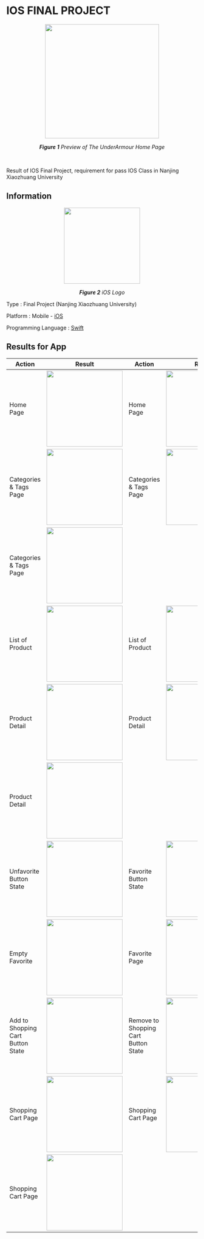 # IOS FINAL PROJECT
 
<p align="center">
  <img src="https://user-images.githubusercontent.com/32255348/127984277-e82cb99b-65f5-464a-9ff1-07c1d5c61cbe.png" width="300" />
</p>

<p align="center"><i><b>Figure 1</b> Preview of The UnderArmour Home Page</i></p>

<br/>

Result of IOS Final Project, requirement for pass IOS Class in Nanjing Xiaozhuang University

## Information
<p align="center">
  <img src="https://upload.wikimedia.org/wikipedia/commons/thumb/c/ca/IOS_logo.svg/1200px-IOS_logo.svg.png" width="200"/>
</p>
<p align="center"><i><b>Figure 2</b> iOS Logo</i></p>

Type                  : Final Project (Nanjing Xiaozhuang University)

Platform              : Mobile - [iOS](https://www.apple.com/id/ios/ios-14/)

Programming Language  : [Swift](https://developer.apple.com/swift/)

## Results for App 
| Action                            | Result                                  | Action                            | Result                                  |
| -------------                     |------------------                       | -------------                     |------------------                       |
| Home Page                      | <img src="https://user-images.githubusercontent.com/32255348/127986403-71db59c7-81a5-464c-8676-1e62d18f049f.png" width="200" />      | Home Page             | <img src="https://user-images.githubusercontent.com/32255348/127985818-a96979e4-737e-4c4a-93d4-fa718590c62b.png" width="200" />      |
| Categories & Tags Page        | <img src="https://user-images.githubusercontent.com/32255348/127985498-964d420d-c2f6-4556-bb2b-3f8efd8c08ed.png" width="200" />      |  Categories & Tags Page                   | <img src="https://user-images.githubusercontent.com/32255348/127985510-abbd4466-764c-400f-943d-34ebcc3b3261.png" width="200" />      |
| Categories & Tags Page           | <img src="https://user-images.githubusercontent.com/32255348/127985515-aa54c788-f9e8-452e-901f-f4971afb5585.png" width="200" /> |  |       |
| List of Product             | <img src="https://user-images.githubusercontent.com/32255348/127986187-04020792-d5ce-4423-8f38-99d67530b45f.png" width="200" />      | List of Product            | <img src="https://user-images.githubusercontent.com/32255348/127986198-e4025f7d-a0e2-49a4-8eec-ff69e501d529.png" width="200" />      |
| Product Detail             | <img src="https://user-images.githubusercontent.com/32255348/127986793-280c3e51-f182-4e7c-a589-ea8cb467c9c5.png" width="200" />      | Product Detail            | <img src="https://user-images.githubusercontent.com/32255348/127986805-a3620e52-98d3-4b27-857b-3177976c2104.png" width="200" />      |
| Product Detail             | <img src="https://user-images.githubusercontent.com/32255348/127986781-64e41cef-2cb6-44f1-8738-9dc99afe92ae.png" width="200" />      |             |  |
| Unfavorite Button State             | <img src="https://user-images.githubusercontent.com/32255348/127987611-d7d12531-e476-41f4-8057-fc1adc60458c.png" width="200" />      | Favorite Button State            | <img src="https://user-images.githubusercontent.com/32255348/127987627-ac9b753d-5713-4071-a1ce-29d0bd849857.png" width="200" />      |
| Empty Favorite             | <img src="https://user-images.githubusercontent.com/32255348/127988217-e86ec4ed-a47c-49b3-ae49-2503cc8f1511.png" width="200" />      | Favorite Page            | <img src="https://user-images.githubusercontent.com/32255348/127988502-5efc008a-548a-4220-b551-4e7771918d74.png" width="200" />      |
| Add to Shopping Cart Button State             | <img src="https://user-images.githubusercontent.com/32255348/127988760-b8b98936-8325-464c-8b77-145571d449f7.png" width="200" />      | Remove to Shopping Cart Button State            | <img src="https://user-images.githubusercontent.com/32255348/127988747-1a29e346-5a2e-4120-ade3-62bbd69aef9a.png" width="200" />      |
| Shopping Cart Page             | <img src="https://user-images.githubusercontent.com/32255348/127989061-9c66d7cd-2fdd-4d04-b3b5-44f0288c3c5d.png" width="200" />      | Shopping Cart Page            | <img src="https://user-images.githubusercontent.com/32255348/127989068-18ab2d12-41ea-45ad-9cb4-e6c6aec991f7.png" width="200" />      |
| Shopping Cart Page             | <img src="https://user-images.githubusercontent.com/32255348/127989047-d7e7fc9c-11d3-4e1a-be6d-3f50ccc98240.png" width="200" />      |  |  |


